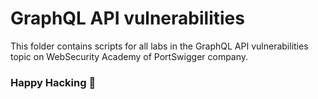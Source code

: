 # GraphQL API vulnerabilities
This folder contains scripts for all labs in the GraphQL API vulnerabilities topic on WebSecurity Academy of PortSwigger company.

### Happy Hacking 👾


